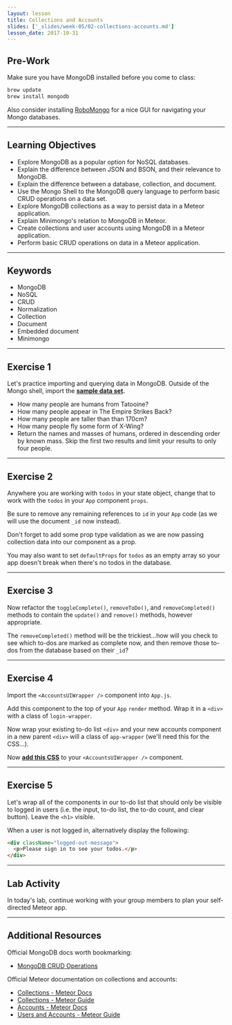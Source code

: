 ```yaml
---
layout: lesson
title: Collections and Accounts
slides: ['_slides/week-05/02-collections-accounts.md']
lesson_date: 2017-10-31
---
```


## Pre-Work

Make sure you have MongoDB installed before you come to class:

```bash
brew update
brew install mongodb
```

Also consider installing [RoboMongo](https://robomongo.org/) for a nice GUI for navigating your Mongo databases.

---

## Learning Objectives

- Explore MongoDB as a popular option for NoSQL databases.
- Explain the difference between JSON and BSON, and their relevance to MongoDB.
- Explain the difference between a database, collection, and document.
- Use the Mongo Shell to the MongoDB query language to perform basic CRUD operations on a data set.
- Explore MongoDB collections as a way to persist data in a Meteor application.
- Explain Minimongo's relation to MongoDB in Meteor.
- Create collections and user accounts using MongoDB in a Meteor application.
- Perform basic CRUD operations on data in a Meteor application.

---

## Keywords

- MongoDB
- NoSQL
- CRUD
- Normalization
- Collection
- Document
- Embedded document
- Minimongo

---

## Exercise 1

Let's practice importing and querying data in MongoDB. Outside of the Mongo shell, import the **[sample data set](/public//exercises/people.json).**

- How many people are humans from Tatooine?
- How many people appear in The Empire Strikes Back?
- How many people are taller than than 170cm?
- How many people fly some form of X-Wing?
- Return the names and masses of humans, ordered in descending order by known mass. Skip the first two results and limit your results to only four people.

---

## Exercise 2

Anywhere you are working with `todos` in your state object, change that to work with the `todos` in your `App` component `props`.

Be sure to remove any remaining references to `id` in your `App` code (as we will use the document `_id` now instead).

Don't forget to add some prop type validation as we are now passing collection data into our component as a prop.

You may also want to set `defaultProps` for `todos` as an empty array so your app doesn't break when there's no todos in the database.

---

## Exercise 3

Now refactor the `toggleComplete()`, `removeToDo()`, and `removeCompleted()` methods to contain the `update()` and `remove()` methods, however appropriate.

The `removeCompleted()` method will be the trickiest...how will you check to see which to-dos are marked as complete now, and then remove those to-dos from the database based on their `_id`?

---

## Exercise 4

Import the `<AccountsUIWrapper />` component into `App.js`. 

Add this component to the top of your `App` `render` method. Wrap it in a `<div>` with a class of `login-wrapper`. 

Now wrap your existing to-do list `<div>` and your new accounts component in a new parent `<div>` will a class of `app-wrapper` (we'll need this for the CSS...).

Now **[add this CSS](https://gist.github.com/mandiwise/29e4be3fbb737b883042ce7c92a87176)** to your `<AccountsUIWrapper />` component.

--- 

## Exercise 5

Let's wrap all of the components in our to-do list that should only be visible to logged in users (i.e. the input, to-do list, the to-do count, and clear button). Leave the `<h1>` visible.

When a user is not logged in, alternatively display the following:

```html
<div className="logged-out-message">
  <p>Please sign in to see your todos.</p>
</div>
```

---

## Lab Activity

In today's lab, continue working with your group members to plan your self-directed Meteor app.

---

## Additional Resources

Official MongoDB docs worth bookmarking:

- [MongoDB CRUD Operations](https://docs.mongodb.com/manual/crud/#write-operations-overview)

Official Meteor documentation on collections and accounts:

- [Collections - Meteor Docs](https://docs.meteor.com/api/collections.html)
- [Collections - Meteor Guide](http://guide.meteor.com/collections.html)
- [Accounts - Meteor Docs](https://docs.meteor.com/api/accounts.html)
- [Users and Accounts - Meteor Guide](https://guide.meteor.com/accounts.html)